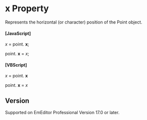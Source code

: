 # x Property

Represents the horizontal (or character) position of the Point object.

#### \[JavaScript\]

_x_ = point. **x**;

point. **x** = _x_;

#### \[VBScript\]

_x_ = point. **x**

point. **x** = _x_

## Version

Supported on EmEditor Professional Version 17.0 or later.